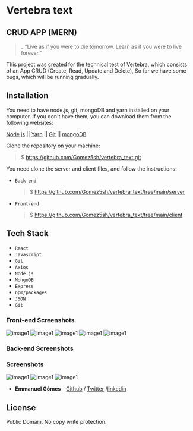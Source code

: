 # Vertebra text

## CRUD APP (MERN)

> \_ “Live as if you were to die tomorrow. Learn as if you were to live forever.”

This project was created for the technical test of Vertebra, which consists of an App CRUD (Create, Read, Update and Delete), So far we have some bugs, which will be running gradually.

## Installation

You need to have node.js, git, mongoDB and yarn installed on your computer. If you don't have them, you can download them from the following websites:

[Node js](https://nodejs.org/en/download/) || [Yarn](https://classic.yarnpkg.com/es-ES/docs/install/#windows-stable) || [Git](https://git-scm.com/downloads) || [mongoDB](https://docs.mongodb.com/manual/installation/)

Clone the repository on your machine:

> \$ https://github.com/Gomez5sh/vertebra_text.git

You need clone the server and client files, and follow the instructions:

- `Back-end`

  > \$ https://github.com/Gomez5sh/vertebra_text/tree/main/server

- `Front-end`
  > \$ https://github.com/Gomez5sh/vertebra_text/tree/main/client

## Tech Stack

- `React`
- `Javascript`
- `Git`
- `Axios`
- `Node.js`
- `MongoDB`
- `Express`
- `npm/packages`
- `JSON`
- `Git`

### Front-end Screenshots

![image1](https://i.ibb.co/jk4VjWt/front.png)
![image1](https://i.ibb.co/cLYzqwX/delete.png)
![image1](https://i.ibb.co/Lztp2hn/get.png)
![image1](https://i.ibb.co/8MS6LxS/json.png)
![image1](https://i.ibb.co/Hh1Tfsv/put.png)

### Back-end Screenshots

### Screenshots

![image1](https://i.ibb.co/bzqWb7J/server.png)
![image1](https://i.ibb.co/mCrNQxQ/server-api.png)
![image1](https://i.ibb.co/L8ZyRwH/post-man.png)

- **Emmanuel Gómes** - [Github](https://github.com/Gomez5sh) / [Twitter](https://twitter.com/Gomez5sh) /[linkedin](https://www.linkedin.com/in/emmanuel-gomez-dev/)

## License

Public Domain. No copy write protection.
